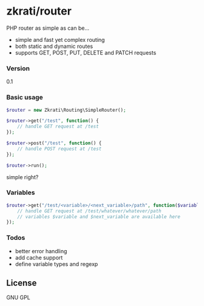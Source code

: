 # zkrati/router

PHP router as simple as can be...

  - simple and fast yet complex routing
  - both static and dynamic routes
  - supports GET, POST, PUT, DELETE and PATCH requests

### Version
0.1


### Basic usage

```php
$router = new Zkrati\Routing\SimpleRouter();

$router->get("/test", function() {
    // handle GET request at /test
});

$router->post("/test", function() {
    // handle POST request at /test
});

$router->run();
```
 simple right?
 
 
### Variables

```php
$router->get("/test/<variable>/<next_variable>/path", function($variable, $next_variable) {
    // handle GET request at /test/whatever/whatever/path
    // variables $variable and $next_variable are available here 
});

```

### Todos

 - better error handling
 - add cache support
 - define variable types and regexp

License
----
GNU GPL
